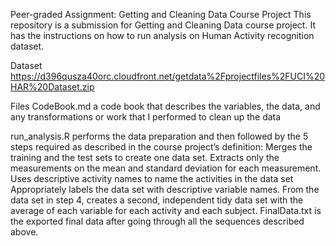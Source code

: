 
Peer-graded Assignment: Getting and Cleaning Data Course Project
This repository is a submission for Getting and Cleaning Data course project. It has the instructions on how to run analysis on Human Activity recognition dataset.

Dataset
https://d396qusza40orc.cloudfront.net/getdata%2Fprojectfiles%2FUCI%20HAR%20Dataset.zip

Files
CodeBook.md a code book that describes the variables, the data, and any transformations or work that I performed to clean up the data

run_analysis.R performs the data preparation and then followed by the 5 steps required as described in the course project’s definition:
Merges the training and the test sets to create one data set.
Extracts only the measurements on the mean and standard deviation for each measurement.
Uses descriptive activity names to name the activities in the data set
Appropriately labels the data set with descriptive variable names.
From the data set in step 4, creates a second, independent tidy data set with the average of each variable for each activity and each subject.
FinalData.txt is the exported final data after going through all the sequences described above.

